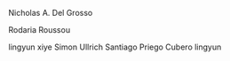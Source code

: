 
Nicholas A. Del Grosso


Rodaria Roussou

lingyun 
xiye
Simon Ullrich
Santiago Priego Cubero
lingyun 

